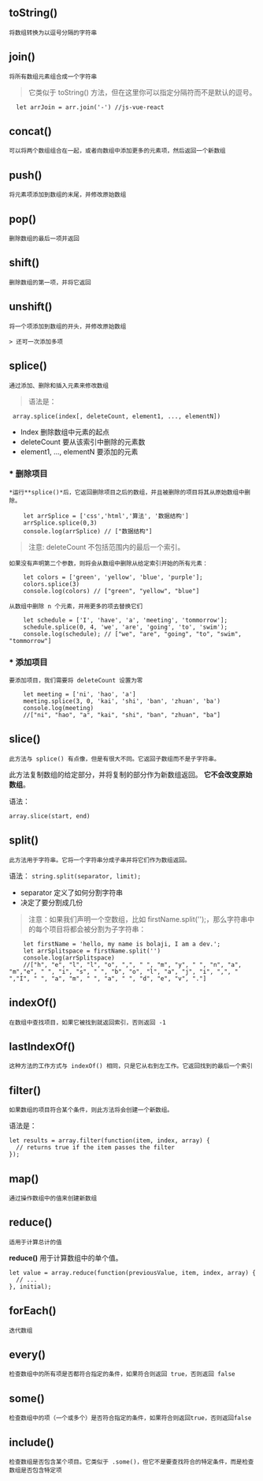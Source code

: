 ## toString()

    将数组转换为以逗号分隔的字符串
    
## join()

    将所有数组元素组合成一个字符串
  
  > 它类似于 toString() 方法，但在这里你可以指定分隔符而不是默认的逗号。

  ```
    let arrJoin = arr.join('-') //js-vue-react

  ```
## concat()

    可以将两个数组组合在一起，或者向数组中添加更多的元素项，然后返回一个新数组

## push()

    将元素项添加到数组的末尾，并修改原始数组

## pop()

    删除数组的最后一项并返回

## shift()

    删除数组的第一项，并将它返回

## unshift()

    将一个项添加到数组的开头，并修改原始数组

    > 还可一次添加多项

## splice()

    通过添加、删除和插入元素来修改数组

> 语法是： 
   ```
    array.splice(index[, deleteCount, element1, ..., elementN])
   ```
   * Index  删除数组中元素的起点
   * deleteCount 要从该索引中删除的元素数
   * element1, ..., elementN 要添加的元素
   
   ### * 删除项目

    *运行**splice()*后，它返回删除项目之后的数组，并且被删除的项目将其从原始数组中删除。

```
    let arrSplice = ['css','html','算法', '数据结构']
    arrSplice.splice(0,3) 
    console.log(arrSplice) // ["数据结构"]
```

> 注意: deleteCount 不包括范围内的最后一个索引。

    如果没有声明第二个参数，则将会从数组中删除从给定索引开始的所有元素：

```
    let colors = ['green', 'yellow', 'blue', 'purple'];
    colors.splice(3)
    console.log(colors) // ["green", "yellow", "blue"]
```

    从数组中删除 n 个元素，并用更多的项去替换它们

```
    let schedule = ['I', 'have', 'a', 'meeting', 'tommorrow'];
    schedule.splice(0, 4, 'we', 'are', 'going', 'to', 'swim');
    console.log(schedule); // ["we", "are", "going", "to", "swim", "tommorrow"]
```
### * 添加项目

    要添加项目，我们需要将 deleteCount 设置为零

```
    let meeting = ['ni', 'hao', 'a']
    meeting.splice(3, 0, 'kai', 'shi', 'ban', 'zhuan', 'ba')
    console.log(meeting)
    //["ni", "hao", "a", "kai", "shi", "ban", "zhuan", "ba"]
```

## slice()

    此方法与 splice() 有点像，但是有很大不同。它返回子数组而不是子字符串。

此方法复制数组的给定部分，并将复制的部分作为新数组返回。 **它不会改变原始数组**。

语法： 
```
array.slice(start, end)
```

## split()

    此方法用于字符串。它将一个字符串分成子串并将它们作为数组返回。
语法：
`string.split(separator, limit);`

* separator 定义了如何分割字符串
* 决定了要分割成几份

> 注意：如果我们声明一个空数组，比如 firstName.split('');，那么字符串中的每个项目将都会被分割为子字符串：

``` 
    let firstName = 'hello, my name is bolaji, I am a dev.';
    let arrSplitspace = firstName.split('')
    console.log(arrSplitspace) 
    //["h", "e", "l", "l", "o", ",", " ", "m", "y", " ", "n", "a", "m","e", " ", "i", "s", " ", "b", "o", "l", "a", "j", "i", ",", " ","I", " ", "a", "m", " ", "a", " ", "d", "e", "v", "."]
```

## indexOf()

    在数组中查找项目，如果它被找到就返回索引，否则返回 -1

## lastIndexOf()

    这种方法的工作方式与 indexOf() 相同，只是它从右到左工作。它返回找到的最后一个索引

## filter()

    如果数组的项目符合某个条件，则此方法将会创建一个新数组。

语法是： 
```
let results = array.filter(function(item, index, array) {
  // returns true if the item passes the filter
});
```

## map()

    通过操作数组中的值来创建新数组

## reduce()

    适用于计算总计的值

**reduce()** 用于计算数组中的单个值。

```
let value = array.reduce(function(previousValue, item, index, array) {
  // ...
}, initial);
```

## forEach()

    迭代数组

## every()

    检查数组中的所有项是否都符合指定的条件，如果符合则返回 true，否则返回 false

## some()

    检查数组中的项（一个或多个）是否符合指定的条件，如果符合则返回true，否则返回false

## include()

    检查数组是否包含某个项目。它类似于 .some()，但它不是要查找符合的特定条件，而是检查数组是否包含特定项